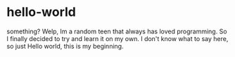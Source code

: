 # hello-world
something?
Welp, Im a random teen that always has loved programming. So I finally decided to try and learn it on my own. I don't know what to say here, so just Hello world, this is my beginning.
